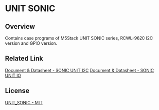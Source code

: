 # UNIT SONIC

## Overview

Contains case programs of M5Stack UNIT SONIC series, RCWL-9620 I2C version and GPIO version.

## Related Link

[Document & Datasheet - SONIC UNIT I2C](https://docs.m5stack.com/en/unit/sonic.i2c)
[Document & Datasheet - SONIC UNIT IO](https://docs.m5stack.com/en/unit/sonic.io)

## License

[UNIT_SONIC - MIT](LICENSE)
